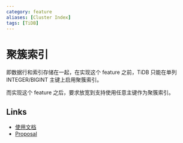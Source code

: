 ```yaml
---
category: feature
aliases: [Cluster Index]
tags: [TiDB]
---
```

# 聚簇索引

即数据行和索引存储在一起，在实现这个 feature 之前，TiDB 只能在单列 INTEGER/BIGINT 主键上启用聚簇索引。

而实现这个 feature 之后，要求放宽到支持使用任意主键作为聚簇索引。

## Links

- [使用文档](https://docs.pingcap.com/zh/tidb/dev/clustered-indexes)
- [Proposal](https://github.com/pingcap/tidb/blob/master/docs/design/2020-05-08-cluster-index.md)
